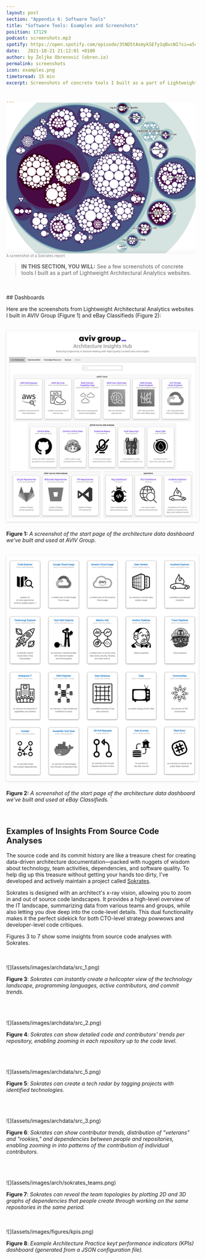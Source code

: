 ```yaml
---
layout: post
section: "Appendix 6: Software Tools"
title: "Software Tools: Examples and Screenshots"
position: 17129
podcast: screenshots.mp3
spotify: https://open.spotify.com/episode/3tND5tAxmykSEfy1qBvcWI?si=a542fae45de54786
date:   2021-10-21 21:12:01 +0100
author: by Željko Obrenović (obren.io)
permalink: screenshots
icon: examples.png
timetoread: 15 min
excerpt: Screenshots of concrete tools I built as a part of Lightweight Architectural Analytics websites.


---
```

<img style="margin-top: -20px; width: 100%; height: 400px; object-fit: cover"
src="assets/images/sokrates_screenshot.png">
<div style="font-size: 70%; margin-top: -16px; color: grey; margin-bottom: 12px">
A screenshot of a Sokrates report 
</div>

> **IN THIS SECTION, YOU WILL:** See a few screenshots of concrete tools I built as a part of Lightweight Architectural Analytics websites.

<style>
    .book {
        min-width: 100px;
        width: 100px;
    }
    .icon {
        min-width: 30px;
        width: 30px;
    }

    .icon-container {
    
    }

    @media only screen and (max-width: 768px) {
        [class="icon-container"] {
            display: none;
        }
    }
</style>

<br>
<br>
## Dashboards

Here are the screenshots from Lightweight Architectural Analytics websites I built in AVIV Group (Figure 1) and eBay Classifieds (Figure 2):

<br>
<img src="assets/images/apps.png" style="padding: 4px; padding-top: 8px; padding-bottom: 8px; box-shadow: rgba(0, 0, 0, 0.16) 0px 1px 4px; margin-bottom: 6px">
<br>
 
**Figure 1:** *A screenshot of the start page of the architecture data dashboard we've built and used at AVIV Group.*


<br>
<img src="assets/images/apps-ebay.png" style="padding: 4px; padding-top: 8px; padding-bottom: 8px; box-shadow: rgba(0, 0, 0, 0.16) 0px 1px 4px; margin-bottom: 6px">
<br>
 
**Figure 2:** *A screenshot of the start page of the architecture data dashboard we've built and used at eBay Classifieds.*
`
<br>
<br>
<br>
## Examples of Insights From Source Code Analyses

The source code and its commit history are like a treasure chest for creating data-driven architecture documentation—packed with nuggets of wisdom about technology, team activities, dependencies, and software quality. To help dig up this treasure without getting your hands too dirty, I've developed and actively maintain a project called [Sokrates](https://sokrates.dev).

Sokrates is designed with an architect's x-ray vision, allowing you to zoom in and out of source code landscapes. It provides a high-level overview of the IT landscape, summarizing data from various teams and groups, while also letting you dive deep into the code-level details. This dual functionality makes it the perfect sidekick for both CTO-level strategy powwows and developer-level code critiques.

Figures 3 to 7 show some insights from source code analyses with Sokrates. 

<br>
<br>
![](assets/images/archdata/src_1.png)

**Figure 3**: *Sokrates can instantly create a helicopter view of the technology landscape, programming languages, active contributors, and commit trends.*
<br>
<br>

<br>
<br>
![](assets/images/archdata/src_2.png)

**Figure 4**: *Sokrates can show detailed code and contributors' trends per repository, enabling zooming in each repository up to the code level.*
<br>
<br>
<br>
 
<br>
![](assets/images/archdata/src_5.png)

**Figure 5**: *Sokrates can create a tech radar by tagging projects with identified technologies.*
<br>
<br>
<br>

<br>
![](assets/images/archdata/src_3.png)

**Figure 6**: *Sokrates can show contributor trends, distribution of "veterans" and "rookies," and dependencies between people and repositories, enabling zooming in into patterns of the contribution of individual contributors.*
<br>
<br>
<br>
 
<br>
![](assets/images/arch/sokrates_teams.png)

**Figure 7**: *Sokrates can reveal the team topologies by plotting 2D and 3D graphs of dependencies that people create through working on the same repositories in the same period.*
<br>
<br>

<br>
![](assets/images/figures/kpis.png)

**Figure 8**: *Example Architecture Practice keyt performance indicators (KPIs) dashboard (generated from a JSON configuration file).*
<br>
<br>